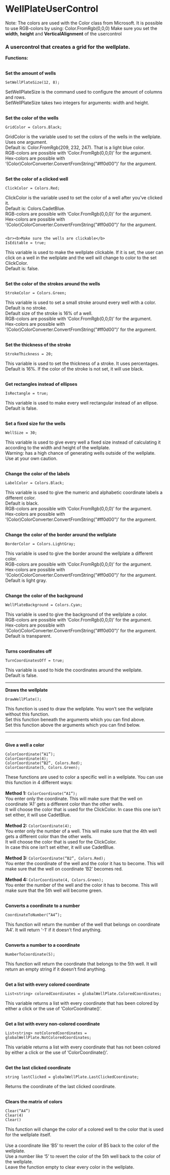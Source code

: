# WellPlateUserControl

Note:
The colors are used with the Color class from Microsoft. It is possible to use RGB-colors by using: Color.FromRgb(0,0,0)
Make sure you set the <b>width</b>, <b>height</b> and <b>VerticalAlignment</b> of the usercontrol

<h3>A usercontrol that creates a grid for the wellplate.</h3>

<b>Functions:</b>

<br><b>Set the amount of wells</b>
```
SetWellPlateSize(12, 8);
```
SetWellPlateSize is the command used to configure the amount of columns and rows.  
SetWellPlateSize takes two integers for arguments: width and height. 

<br><b>Set the color of the wells</b>
```
GridColor = Colors.Black;
```
GridColor is the variable used to set the colors of the wells in the wellplate.<br> 
Uses one argument.<br>
Default is: Color.FromRgb(209, 232, 247). That is a light blue color.<br>
RGB-colors are possible with ‘Color.FromRgb(0,0,0)’ for the argument.<br> 
Hex-colors are possible with ‘(Color)ColorConverter.ConvertFromString("#ff0d00")’ for the argument.<br>

<br><b>Set the color of a clicked well</b>
```
ClickColor = Colors.Red;
```
ClickColor is the variable used to set the color of a well after you’ve clicked it.<br> 
Default is: Colors.CadetBlue.<br>
RGB-colors are possible with ‘Color.FromRgb(0,0,0)’ for the argument.<br>
Hex-colors are possible with ‘(Color)ColorConverter.ConvertFromString("#ff0d00")’ for the argument.<br>
```

<br><b>Make sure the wells are clickable</b>
IsEditable = true;
```
This variable is used to make the wellplate clickable. If it is set, the user can click on a well in the wellplate and the well will change to color to the set ClickColor.<br>
Default is: false. <br>

<br><b>Set the color of the strokes around the wells</b>
```
StrokeColor = Colors.Green;
```
This variable is used to set a small stroke around every well with a color.<br> 
Default is no stroke.<br>
Default size of the stroke is 16% of a well.<br>
RGB-colors are possible with ‘Color.FromRgb(0,0,0)’ for the argument.<br> 
Hex-colors are possible with ‘(Color)ColorConverter.ConvertFromString("#ff0d00")’ for the argument.<br>

<br><b>Set the thickness of the stroke</b>
```
StrokeThickness = 20;
```
This variable is used to set the thickness of a stroke. It uses percentages.<br>
Default is 16%. If the color of the stroke is not set, it will use black.<br>

<br><b>Get rectangles instead of ellipses</b>
```
IsRectangle = true;
```
This variable is used to make every well rectangular instead of an ellipse.<br>
Default is false.

<br><b>Set a fixed size for the wells</b>
```
WellSize = 30;
```
This variable is used to give every well a fixed size instead of calculating it according to the width and height of the wellplate.<br> 
Warning: has a high chance of generating wells outside of the wellplate. Use at your own caution.<br>

<br><b>Change the color of the labels</b>
```
LabelColor = Colors.Black;
```
This variable is used to give the numeric and alphabetic coordinate labels a different color.<br> 
Default is black.<br>
RGB-colors are possible with ‘Color.FromRgb(0,0,0)’ for the argument.<br> 
Hex-colors are possible with ‘(Color)ColorConverter.ConvertFromString("#ff0d00")’ for the argument.<br>

<br><b>Change the color of the border around the wellplate</b>
```
BorderColor = Colors.LightGray;
```
This variable is used to give the border around the wellplate a different color.<br> 
RGB-colors are possible with ‘Color.FromRgb(0,0,0)’ for the argument.<br>
Hex-colors are possible with ‘(Color)ColorConverter.ConvertFromString("#ff0d00")’ for the argument.<br>
Default is light gray.<br>

<br><b>Change the color of the background</b>
```
WellPlateBackground = Colors.Cyan;
```
This variable is used to give the background of the wellplate a color.<br>
RGB-colors are possible with ‘Color.FromRgb(0,0,0)’ for the argument.<br>
Hex-colors are possible with ‘(Color)ColorConverter.ConvertFromString("#ff0d00")’ for the argument.<br>
Default is transparent.<br>

<br><b>Turns coordinates off</b>
```
TurnCoordinatesOff = true;
```
This variable is used to hide the coordinates around the wellplate.<br>
Default is false.<br>

---
<b>Draws the wellplate</b><br>
```
DrawWellPlate();  
```
This function is used to draw the wellplate. You won’t see the wellplate without this function.<br>
Set this function beneath the arguments which you can find above.<br>
Set this function above the arguments which you can find below.

---

<br><b>Give a well a color</b>
```
ColorCoordinate(“A1”);
ColorCoordinate(4);
ColorCoordinate(“B2”, Colors.Red);
ColorCoordinate(5, Colors.Green);
```
These functions are used to color a specific well in a wellplate. You can use this function in 4 different ways:<br> 
<br><b>Method 1:</b>  ```ColorCoordinate(“A1”);```<br>
You enter only the coordinate. This will make sure that the well on coordinate ‘A1’ gets a different color than the other wells.<br>
It will choose the color that is used for the ClickColor. In case this one isn’t set either, it will use CadetBlue.<br>
<br><b>Method 2:</b> ```ColorCoordinate(4);```<br>
You enter only the number of a well. This will make sure that the 4th well gets a different color than the other wells.<br>
It will choose the color that is used for the ClickColor.<br>
In case this one isn’t set either, it will use CadetBlue.<br>
<br><b>Method 3:</b> ```ColorCoordinate(“B2”, Colors.Red);```<br>
You enter the coordinate of the well and the color it has to become. This will make sure that the well on coordinate ‘B2’ becomes red.<br>
<br><b>Method 4:</b> ```ColorCoordinate(4, Colors.Green);```<br>
You enter the number of the well and the color it has to become. This will make sure that the 5th well will become green.<br>

<br><b>Converts a coordinate to a number</b>
```
CoordinateToNumber(“A4”);
```
This function will return the number of the well that belongs on coordinate ‘A4’. It will return ‘-1’ if it doesn’t find anything.

<br><b>Converts a number to a coordinate</b>
```
NumberToCoordinate(5);
```
This function will return the coordinate that belongs to the 5th well. It will return an empty string if it doesn’t find anything.

<br><b>Get a list with every colored coordinate</b>
```
List<string> coloredCoordinates = globalWellPlate.ColoredCoordinates;
```
This variable returns a list with every coordinate that has been colored by either a click or the use of ‘ColorCoordinate()’.

<br><b>Get a list with every non-colored coordinate</b>
```
List<string> notColoredCoordinates = globalWellPlate.NotColoredCoordinates;
```
This variable returns a list with every coordinate that has not been colored by either a click or the use of ‘ColorCoordinate()’.

<br><b>Get the last clicked coordinate</b>
```
string lastClicked = globalWellPlate.LastClickedCoordinate;
```
Returns the coordinate of the last clicked coordinate.

<br><b>Clears the matrix of colors</b>
```
Clear(“A4”)
Clear(4)
Clear()
```
This function will change the color of a colored well to the color that is used for the wellplate itself.<br>  
Use a coordinate like ‘B5’ to revert the color of B5 back to the color of the wellplate.<br>
Use a number like ‘5’ to revert the color of the 5th well back to the color of the wellplate.<br>
Leave the function empty to clear every color in the wellplate.<br>

